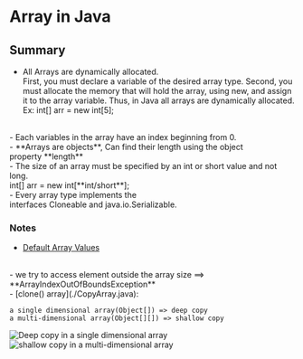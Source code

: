 # Array in Java

## Summary
- All Arrays are dynamically allocated.<br> 
First, you must declare a variable of the desired array type. Second, you must allocate the memory that will hold the array, using new, and assign it to the array variable. Thus, in Java all arrays are dynamically allocated.<br>
 Ex: int[] arr = new int[5];
<br>
- Each variables in the array have an index beginning from 0.
<br>
- **Arrays are objects**, Can find their length using the object property **length**
<br>
- The size of an array must be specified by an int or short value and not long. 
<br>int[] arr = new int[**int/short**];
<br>
- Every array type implements the interfaces Cloneable and java.io.Serializable.

### Notes 
- [Default Array Values](./DefaultArray.java)
<br>
- we try to access element outside the array size ==> **ArrayIndexOutOfBoundsException**
<br>
- [clone() array](./CopyArray.java):

>
``a single dimensional array(Object[]) => deep copy``<br>
``a multi-dimensional array(Object[][]) => shallow copy``


![Deep copy in a single dimensional array](https://media.geeksforgeeks.org/wp-content/cdn-uploads/Blank-Diagram-Page-1-11.jpeg)
<br>
![shallow copy in a multi-dimensional array](https://media.geeksforgeeks.org/wp-content/cdn-uploads/Blank-Diagram-Page-1-12.jpeg)
